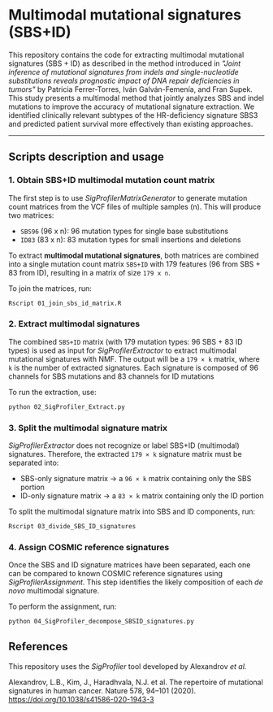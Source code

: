 # Multimodal mutational signatures (SBS+ID)
This repository contains the code for extracting multimodal mutational signatures (SBS + ID) as described in the method introduced in *"Joint inference of mutational signatures from indels and single-nucleotide substitutions reveals prognostic impact of DNA repair deficiencies in tumors"* by Patricia Ferrer-Torres, Iván Galván-Femenía, and Fran Supek. This study presents a multimodal method that jointly analyzes SBS and indel mutations to improve the accuracy of mutational signature extraction. We identified clinically relevant subtypes of the HR-deficiency signature SBS3 and predicted patient survival more effectively than existing approaches.

---

## **Scripts description and usage**

### 1. Obtain SBS+ID multimodal mutation count matrix

The first step is to use *SigProfilerMatrixGenerator* to generate mutation count matrices from the VCF files of multiple samples (n). This will produce two matrices:
- `SBS96` (96 x n): 96 mutation types for single base substitutions
- `ID83` (83 x n): 83 mutation types for small insertions and deletions

To extract **multimodal mutational signatures**, both matrices are combined into a single mutation count matrix `SBS+ID` with 179 features (96 from SBS + 83 from ID), resulting in a matrix of size `179 x n`.

To join the matrices, run:

```bash
Rscript 01_join_sbs_id_matrix.R
```

### 2. Extract multimodal signatures

The combined `SBS+ID` matrix (with 179 mutation types: 96 SBS + 83 ID types) is used as input for *SigProfilerExtractor* to extract multimodal mutational signatures with NMF. The output will be a `179 × k` matrix, where `k` is the number of extracted signatures. Each signature is composed of 96 channels for SBS mutations and 83 channels for ID mutations

To run the extraction, use:

```bash
python 02_SigProfiler_Extract.py
```

### 3. Split the multimodal signature matrix

*SigProfilerExtractor* does not recognize or label SBS+ID (multimodal) signatures. Therefore, the extracted `179 × k` signature matrix must be separated into:

- SBS-only signature matrix → a `96 × k` matrix containing only the SBS portion
- ID-only signature matrix → a `83 × k` matrix containing only the ID portion

To split the multimodal signature matrix into SBS and ID components, run:

```bash
Rscript 03_divide_SBS_ID_signatures
```

### 4. Assign COSMIC reference signatures

Once the SBS and ID signature matrices have been separated, each one can be compared to known COSMIC reference signatures using *SigProfilerAssignment*. This step identifies the likely composition of each *de novo* multimodal signature.

To perform the assignment, run:

```bash
python 04_SigProfiler_decompose_SBSID_signatures.py
```

## References

This repository uses the *SigProfiler* tool developed by Alexandrov *et al.*

Alexandrov, L.B., Kim, J., Haradhvala, N.J. et al. The repertoire of mutational signatures in human cancer. Nature 578, 94–101 (2020). https://doi.org/10.1038/s41586-020-1943-3


